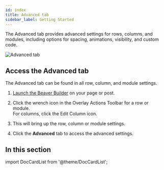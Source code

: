 ```yaml
---
id: index
title: Advanced tab
sidebar_label: Getting Started
---
```


The Advanced tab provides advanced settings for rows, columns, and modules, including options for spacing, animations, visibility, and custom code.

![Advanced tab](/img/beaver-builder/advanced-tab--getting-started--1.jpg)

## Access the Advanced tab

The Advanced tab can be found in all row, column, and module settings.

1. [Launch the Beaver Builder](/beaver-builder/getting-started/bb-editor-basics/launch-builder.md) on your page or post.

2. Click the wrench icon in the Overlay Actions Toolbar for a row or module.  
   For columns, click the Edit Column <i className="fas fa-columns"></i> icon.

3. This will bring up the row, column or module settings.

4. Click the **Advanced** tab to access the advanced settings.

## In this section

import DocCardList from '@theme/DocCardList';

<DocCardList />
